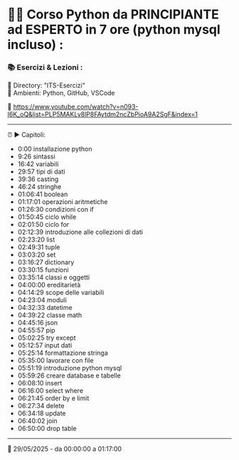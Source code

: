 # 🎥🐍 Corso Python da PRINCIPIANTE ad ESPERTO in 7 ore (python mysql incluso) :
### 📚 Esercizi & Lezioni :
📁 Directory: "ITS-Esercizi"  
🧰 Ambienti: Python, GitHub, VSCode

🔗 https://www.youtube.com/watch?v=n093-I6K_oQ&list=PLP5MAKLy8lP8FAytdm2ncZbPioA9A2SgF&index=1

---

⏰ ► Capitoli:
- 0:00 installazione python
- 9:26 sintassi
- 16:42 variabili
- 29:57 tipi di dati
- 39:36 casting
- 46:24 stringhe
- 01:06:41 boolean
- 01:17:01 operazioni aritmetiche
- 01:26:30 condizioni con if
- 01:50:45 ciclo while
- 02:01:50 ciclo for
- 02:12:39 introduzione alle collezioni di dati
- 02:23:20 list
- 02:49:31 tuple
- 03:03:20 set
- 03:16:27 dictionary
- 03:30:15 funzioni
- 03:35:14 classi e oggetti
- 04:00:00 ereditarietà
- 04:14:29 scope delle variabili
- 04:23:04 moduli
- 04:32:33 datetime
- 04:39:22 classe math
- 04:45:16 json
- 04:55:57 pip
- 05:02:25 try except
- 05:12:57 input dati
- 05:25:14 formattazione stringa
- 05:35:00 lavorare con file
- 05:51:19 introduzione python mysql
- 05:59:26 creare database e tabelle
- 06:08:10 insert
- 06:16:00 select where
- 06:21:45 order by e limit
- 06:27:34 delete
- 06:34:18 update
- 06:40:02 join
- 06:50:00 drop table

---

📅 29/05/2025 - da 00:00:00 a 01:17:00
